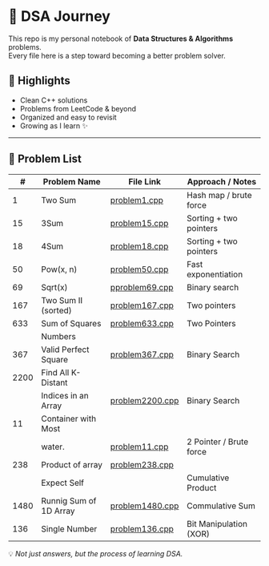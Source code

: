 # 🚀 DSA Journey

This repo is my personal notebook of **Data Structures & Algorithms** problems.  
Every file here is a step toward becoming a better problem solver.

## 🔑 Highlights
- Clean C++ solutions
- Problems from LeetCode & beyond
- Organized and easy to revisit
- Growing as I learn ✨

---
## 📌 Problem List

| #    | Problem Name           | File Link                            | Approach / Notes        |
|------|------------------------|---------------------------------------|-------------------------|
| 1    | Two Sum                | [problem1.cpp](./problem1.cpp)        | Hash map / brute force  |
| 15   | 3Sum                   | [problem15.cpp](./problem15.cpp)      | Sorting + two pointers  |
| 18   | 4Sum                   | [problem18.cpp](./problem18.cpp)      | Sorting + two pointers  |
| 50   | Pow(x, n)              | [problem50.cpp](./problem50.cpp)      | Fast exponentiation     |
| 69   | Sqrt(x)                | [pproblem69.cpp](./pproblem69.cpp)    | Binary search           |
| 167  | Two Sum II (sorted)    | [problem167.cpp](./problem167.cpp)    | Two pointers            |
| 633  | Sum of Squares         | [problem633.cpp](./problem633.cpp)    | Two Pointers            |
|      | Numbers                |                                       |                         |
| 367  | Valid Perfect Square   | [problem367.cpp](./problem6367.cpp)   | Binary Search           |
| 2200 | Find All K-Distant     |                                       |                         |
|      | Indices in an Array    | [problem2200.cpp](./problem22000.cpp) | Binary Search           |
| 11   | Container with Most    |                                       |                         |
|      | water.                 | [problem11.cpp](./problem11.cpp)      | 2 Pointer / Brute force |
| 238  | Product of array       | [problem238.cpp](./problem238.cpp)     |                         |
|      | Expect Self            |                                       | Cumulative Product      |
| 1480 | Runnig Sum of 1D Array | [problem1480.cpp](./problem1480.cpp)    | Commulative Sum         | 
| 136  | Single Number          | [problem136.cpp](./problem136.cpp)     | Bit Manipulation (XOR)  | 


💡 *Not just answers, but the process of learning DSA.*
